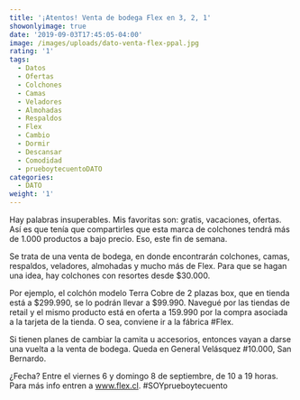 ```yaml
---
title: '¡Atentos! Venta de bodega Flex en 3, 2, 1'
showonlyimage: true
date: '2019-09-03T17:45:05-04:00'
image: /images/uploads/dato-venta-flex-ppal.jpg
rating: '1'
tags:
  - Datos
  - Ofertas
  - Colchones
  - Camas
  - Veladores
  - Almohadas
  - Respaldos
  - Flex
  - Cambio
  - Dormir
  - Descansar
  - Comodidad
  - prueboytecuentoDATO
categories:
  - DATO
weight: '1'
---
```

Hay palabras insuperables. Mis favoritas son: gratis, vacaciones, ofertas. Así es que tenía que compartirles que esta marca de colchones tendrá más de 1.000 productos a bajo precio. Eso, este fin de semana.

<!--more-->

Se trata de una venta de bodega, en donde encontrarán colchones, camas, respaldos, veladores, almohadas y mucho más de Flex. Para que se hagan una idea, hay colchones con resortes desde $30.000.

Por ejemplo, el colchón modelo Terra Cobre de 2 plazas box, que en tienda está a $299.990, se lo podrán llevar a $99.990. Navegué por las tiendas de retail y el mismo producto está en oferta a 159.990 por la compra asociada a la tarjeta de la tienda. O sea, conviene ir a la fábrica #Flex.

Si tienen planes de cambiar la camita u accesorios, entonces vayan a darse una vuelta a la venta de bodega. Queda en General Velásquez #10.000, San Bernardo.

¿Fecha? Entre el viernes 6 y domingo 8 de septiembre, de 10 a 19 horas. Para más info entren a www.flex.cl. #SOYprueboytecuento
